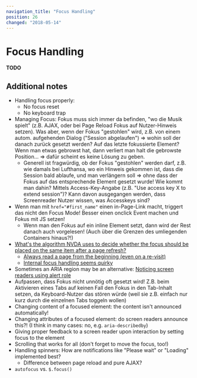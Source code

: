 ```yaml
---
navigation_title: "Focus Handling"
position: 26
changed: "2018-05-14"
---
```


# Focus Handling

**TODO**



## Additional notes

- Handling focus properly:
    - No focus reset
    - No keyboard trap
- Managing Focus: Fokus muss sich immer da befinden, "wo die Musik spielt" (z.B. AJAX, oder bei Page Reload Fokus auf Nutzer-Hinweis setzen). Was aber, wenn der Fokus "gestohlen" wird, z.B. von einem autom. aufgehenden Dialog ("Session abgelaufen") => wohin soll der danach zurück gesetzt werden? Auf das letzte fokussierte Element? Wenn man etwas gebrowst hat, dann verliert man halt die gebrowste Position... => dafür scheint es keine Lösung zu geben.
    - Generell ist fragwürdig, ob der Fokus "gestohlen" werden darf, z.B. wie damals bei Lufthansa, wo ein Hinweis gekommen ist, dass die Session bald ablaufe, und man verlängern soll => ohne dass der Fokus auf das entsprechende Element gesetzt wurde! Wie kommt man dahin? Mittels Access-Key-Angabe (z.B. "Use access key X to extend session")? Kann davon ausgegangen werden, dass Screenreader Nutzer wissen, was Accesskeys sind?
- Wenn man mit `href="#first_name"` einen in-Page-Link macht, triggert das nicht den Focus Mode! Besser einen onclick Event machen und Fokus mit JS setzen!
    - Wenn man den Fokus auf ein inline Element setzt, dann wird der Rest danach auch vorgelesen! (Auch über die Grenzen des umliegenden Containers hinaus?!)
- [What's the algorithm NVDA uses to decide whether the focus should be placed on the same item after a page refresh?](https://github.com/nvaccess/nvda/issues/4998)
    - [Always read a page from the beginning (even on a re-visit)](https://github.com/nvaccess/nvda/issues/6208#issuecomment-324844957)
    - [Internal focus handling seems quirky](https://github.com/nvaccess/nvda/issues/5831#issuecomment-315729300)
- Sometimes an ARIA region may be an alternative: [Noticing screen readers using alert role](/examples/sensible-aria-usage/alert)
- Aufpassen, dass Fokus nicht unnötig oft gesetzt wird! Z.B. beim Aktivieren eines Tabs auf keinen Fall den Fokus in den Tab-Inhalt setzen, da Keyboard-Nutzer das stören würde (weil sie z.B. einfach nur kurz durch die einzelnen Tabs toggeln wollen)
- Changing content of a focused element: the content isn't announced automatically!
- Changing attributes of a focused element: do screen readers announce this?! (I think in many cases: no, e.g. `aria-describedby`)
- Giving proper feedback to a screen reader upon interaction by setting focus to the element
- Scrolling that works for all (don't forget to move the focus, too!)
- Handling spinners: How are notifications like "Please wait" or "Loading" implemented best?
    - Difference between page reload and pure AJAX?
- `autofocus` vs. `$.focus()`